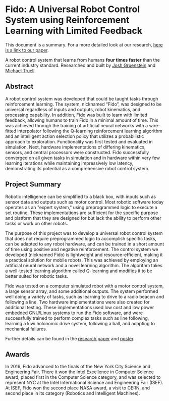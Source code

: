 # Fido: A Universal Robot Control System using Reinforcement Learning with Limited Feedback

This document is a summary. For a more detailed look at our research, [here is a link to our paper](http://mntruell.com/pdf/Fido_Paper.pdf).

A robot control system that learns from humans **four times faster** than the current industry standard. Researched and built by [Josh Gruenstein](https://github.com/joshuagruenstein "@joshuagruenstein") and [Michael Truell](https://github.com/truell20 "@truell20").

## Abstract

A robot control system was developed that could be taught tasks through reinforcement learning. The system, nicknamed “Fido”, was designed to be universal regardless of inputs and outputs, robot kinematics, and processing capability.   In addition, Fido was built to learn with limited feedback, allowing humans to train Fido in a minimal amount of time. This was achieved through the training of artificial neural networks with a wire-fitted interpolator following the Q-learning reinforcement learning algorithm and an intelligent action selection policy that utilizes a probabilistic approach to exploration.  Functionality was first tested and evaluated in simulation.  Next, hardware implementations of differing kinematics, sensors, and central processors were constructed.  Fido successfully converged on all given tasks in simulation and in hardware within very few learning iterations while maintaining impressively low latency, demonstrating its potential as a comprehensive robot control system.

## Project Summary

Robotic intelligence can be simplified to a black box, with inputs such as sensor data and outputs such as motor control.  Most robotic software today operates as an "expert system," using preprogrammed logic to execute a set routine.  These implementations are sufficient for the specific purpose and platform that they are designed for but lack the ability to perform other tasks or work on other robots.

The purpose of this project was to develop a universal robot control system that does not require preprogrammed logic to accomplish specific tasks, can be adapted to any robot hardware, and can be trained in a short amount of time using positive and negative reinforcement.  The control system we developed (nicknamed Fido) is lightweight and resource-efficient, making it a practical solution for mobile robots.  This was achieved by employing an artificial neural network and a novel learning algorithm.  The algorithm takes a well-tested learning algorithm called Q-learning and modifies it to be better suited for robotic tasks.

Fido was tested on a computer simulated robot with a motor control system, a large sensor array, and some additional outputs.  The system performed well doing a variety of tasks, such as learning to drive to a radio beacon and following a line.  Two hardware implementations were also created for additional testing.  These implementations used low cost and low power embedded GNU/Linux systems to run the Fido software, and were successfully trained to perform complex tasks such as line following, learning a kiwi holonomic drive system, following a ball, and adapting to mechanical failures.

Further details can be found in the [research paper](http://mntruell.com/pdf/Fido_Paper.pdf) and [poster](http://mntruell.com/pdf/Fido_Poster.pdf).

## Awards

In 2016, Fido advanced to the finals of the New York City Science and Engineering Fair.  There it won the Intel Excellence in Computer Science award, placed first in the Computer Science category, and was selected to represent NYC at the Intel International Science and Engineering Fair (ISEF). At ISEF, Fido won the second place NASA award, a visit to CERN, and second place in its category (Robotics and Intelligent Machines).
